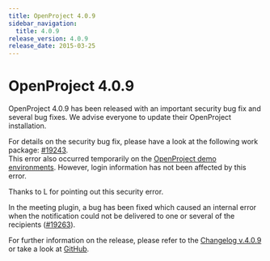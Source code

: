 ```yaml
---
title: OpenProject 4.0.9
sidebar_navigation:
  title: 4.0.9
release_version: 4.0.9
release_date: 2015-03-25
---
```


# OpenProject 4.0.9

OpenProject 4.0.9 has been released with an important security bug fix
and several bug fixes. We advise everyone to update their OpenProject
installation.

For details on the security bug fix, please have a look at the following
work package:
[#19243](https://community.openproject.org/work_packages/19243 "#19243").  
This error also occurred temporarily on the 
[OpenProject demo environments](https://start.openproject.com/ "OpenProject demo environments").
However, login information has not been affected by this error.

Thanks to L for pointing out this security error.

In the meeting plugin, a bug has been fixed which caused an internal
error when the notification could not be delivered to one or several of
the recipients
([#19263](https://community.openproject.org/work_packages/19263 "#19263")).

For further information on the release, please refer to the 
[Changelog v.4.0.9](https://github.com/opf/openproject/releases/tag/v4.0.9 "Changelog version 4.0.9") 
or take a look at 
[GitHub](https://github.com/opf/openproject/tree/v4.0.9 "GitHub").


